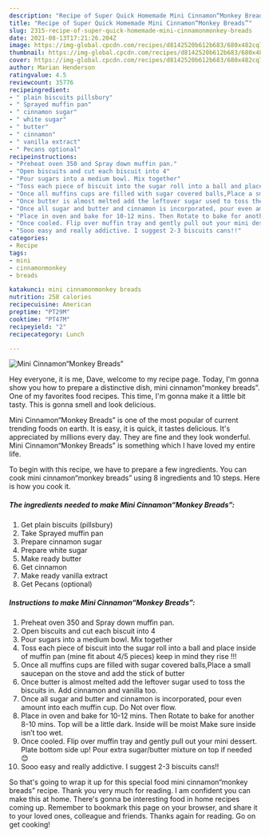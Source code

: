 ```yaml
---
description: "Recipe of Super Quick Homemade Mini Cinnamon“Monkey Breads”"
title: "Recipe of Super Quick Homemade Mini Cinnamon“Monkey Breads”"
slug: 2315-recipe-of-super-quick-homemade-mini-cinnamonmonkey-breads
date: 2021-08-13T17:21:26.204Z
image: https://img-global.cpcdn.com/recipes/d8142520b612b683/680x482cq70/mini-cinnamonmonkey-breads-recipe-main-photo.jpg
thumbnail: https://img-global.cpcdn.com/recipes/d8142520b612b683/680x482cq70/mini-cinnamonmonkey-breads-recipe-main-photo.jpg
cover: https://img-global.cpcdn.com/recipes/d8142520b612b683/680x482cq70/mini-cinnamonmonkey-breads-recipe-main-photo.jpg
author: Marian Henderson
ratingvalue: 4.5
reviewcount: 35776
recipeingredient:
- " plain biscuits pillsbury"
- " Sprayed muffin pan"
- " cinnamon sugar"
- " white sugar"
- " butter"
- " cinnamon"
- " vanilla extract"
- " Pecans optional"
recipeinstructions:
- "Preheat oven 350 and Spray down muffin pan."
- "Open biscuits and cut each biscuit into 4"
- "Pour sugars into a medium bowl. Mix together"
- "Toss each piece of biscuit into the sugar roll into a ball and place inside of muffin pan (mine fit about 4/5 pieces) keep in mind they rise !!!"
- "Once all muffins cups are filled with sugar covered balls,Place a small saucepan on the stove and add the stick of butter"
- "Once butter is almost melted add the leftover sugar used to toss the biscuits in. Add cinnamon and vanilla too."
- "Once all sugar and butter and cinnamon is incorporated, pour even amount into each muffin cup. Do Not over flow."
- "Place in oven and bake for 10-12 mins. Then Rotate to bake for another 8-10 mins. Top will be a little dark. Inside will be moist Make sure inside isn’t too wet."
- "Once cooled. Flip over muffin tray and gently pull out your mini dessert. Plate bottom side up! Pour extra sugar/butter mixture on top if needed 😊"
- "Sooo easy and really addictive. I suggest 2-3 biscuits cans!!"
categories:
- Recipe
tags:
- mini
- cinnamonmonkey
- breads

katakunci: mini cinnamonmonkey breads 
nutrition: 258 calories
recipecuisine: American
preptime: "PT29M"
cooktime: "PT47M"
recipeyield: "2"
recipecategory: Lunch

---
```



![Mini Cinnamon“Monkey Breads”](https://img-global.cpcdn.com/recipes/d8142520b612b683/680x482cq70/mini-cinnamonmonkey-breads-recipe-main-photo.jpg)

Hey everyone, it is me, Dave, welcome to my recipe page. Today, I'm gonna show you how to prepare a distinctive dish, mini cinnamon“monkey breads”. One of my favorites food recipes. This time, I'm gonna make it a little bit tasty. This is gonna smell and look delicious.



Mini Cinnamon“Monkey Breads” is one of the most popular of current trending foods on earth. It is easy, it is quick, it tastes delicious. It's appreciated by millions every day. They are fine and they look wonderful. Mini Cinnamon“Monkey Breads” is something which I have loved my entire life.


To begin with this recipe, we have to prepare a few ingredients. You can cook mini cinnamon“monkey breads” using 8 ingredients and 10 steps. Here is how you cook it.

<!--inarticleads1-->

##### The ingredients needed to make Mini Cinnamon“Monkey Breads”:

1. Get  plain biscuits (pillsbury)
1. Take  Sprayed muffin pan
1. Prepare  cinnamon sugar
1. Prepare  white sugar
1. Make ready  butter
1. Get  cinnamon
1. Make ready  vanilla extract
1. Get  Pecans (optional)




<!--inarticleads2-->

##### Instructions to make Mini Cinnamon“Monkey Breads”:

1. Preheat oven 350 and Spray down muffin pan.
1. Open biscuits and cut each biscuit into 4
1. Pour sugars into a medium bowl. Mix together
1. Toss each piece of biscuit into the sugar roll into a ball and place inside of muffin pan (mine fit about 4/5 pieces) keep in mind they rise !!!
1. Once all muffins cups are filled with sugar covered balls,Place a small saucepan on the stove and add the stick of butter
1. Once butter is almost melted add the leftover sugar used to toss the biscuits in. Add cinnamon and vanilla too.
1. Once all sugar and butter and cinnamon is incorporated, pour even amount into each muffin cup. Do Not over flow.
1. Place in oven and bake for 10-12 mins. Then Rotate to bake for another 8-10 mins. Top will be a little dark. Inside will be moist Make sure inside isn’t too wet.
1. Once cooled. Flip over muffin tray and gently pull out your mini dessert. Plate bottom side up! Pour extra sugar/butter mixture on top if needed 😊
1. Sooo easy and really addictive. I suggest 2-3 biscuits cans!!




So that's going to wrap it up for this special food mini cinnamon“monkey breads” recipe. Thank you very much for reading. I am confident you can make this at home. There's gonna be interesting food in home recipes coming up. Remember to bookmark this page on your browser, and share it to your loved ones, colleague and friends. Thanks again for reading. Go on get cooking!
